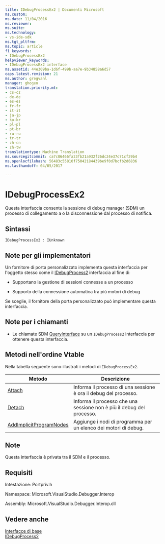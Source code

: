 ```yaml
---
title: IDebugProcessEx2 | Documenti Microsoft
ms.custom: 
ms.date: 11/04/2016
ms.reviewer: 
ms.suite: 
ms.technology:
- vs-ide-sdk
ms.tgt_pltfrm: 
ms.topic: article
f1_keywords:
- IDebugProcessEx2
helpviewer_keywords:
- IDebugProcessEx2 interface
ms.assetid: 44e309ba-1d6f-499b-aa7e-9b34858a6d57
caps.latest.revision: 21
ms.author: gregvanl
manager: ghogen
translation.priority.mt:
- cs-cz
- de-de
- es-es
- fr-fr
- it-it
- ja-jp
- ko-kr
- pl-pl
- pt-br
- ru-ru
- tr-tr
- zh-cn
- zh-tw
translationtype: Machine Translation
ms.sourcegitcommit: ca7c86466fa23fb21a932f26dc24e37c71cf29b4
ms.openlocfilehash: 56483c55810f75042184439be9f0d7bcfb2d6836
ms.lasthandoff: 04/05/2017

---
```

# <a name="idebugprocessex2"></a>IDebugProcessEx2
Questa interfaccia consente la sessione di debug manager (SDM) un processo di collegamento a o la disconnessione dal processo di notifica.  
  
## <a name="syntax"></a>Sintassi  
  
```  
IDebugProcessEx2 : IUnknown  
```  
  
## <a name="notes-for-implementers"></a>Note per gli implementatori  
 Un fornitore di porta personalizzato implementa questa interfaccia per l'oggetto stesso come il [IDebugProcess2](../../../extensibility/debugger/reference/idebugprocess2.md) interfaccia al fine di:  
  
-   Supportano la gestione di sessioni connesse a un processo  
  
-   Supporto della connessione automatica tra più motori di debug  
  
 Se sceglie, il fornitore della porta personalizzato può implementare questa interfaccia.  
  
## <a name="notes-for-callers"></a>Note per i chiamanti  
  
-   Le chiamate SDM [QueryInterface](/cpp/atl/queryinterface) su un `IDebugProcess2` interfaccia per ottenere questa interfaccia.  
  
## <a name="methods-in-vtable-order"></a>Metodi nell'ordine Vtable  
 Nella tabella seguente sono illustrati i metodi di `IDebugProcessEx2`.  
  
|Metodo|Descrizione|  
|------------|-----------------|  
|[Attach](../../../extensibility/debugger/reference/idebugprocessex2-attach.md)|Informa il processo di una sessione è ora il debug del processo.|  
|[Detach](../../../extensibility/debugger/reference/idebugprocessex2-detach.md)|Informa il processo che una sessione non è più il debug del processo.|  
|[AddImplicitProgramNodes](../../../extensibility/debugger/reference/idebugprocessex2-addimplicitprogramnodes.md)|Aggiunge i nodi di programma per un elenco dei motori di debug.|  
  
## <a name="remarks"></a>Note  
 Questa interfaccia è privata tra il SDM e il processo.  
  
## <a name="requirements"></a>Requisiti  
 Intestazione: Portpriv.h  
  
 Namespace: Microsoft.VisualStudio.Debugger.Interop  
  
 Assembly: Microsoft.VisualStudio.Debugger.Interop.dll  
  
## <a name="see-also"></a>Vedere anche  
 [Interfacce di base](../../../extensibility/debugger/reference/core-interfaces.md)   
 [IDebugProcess2](../../../extensibility/debugger/reference/idebugprocess2.md)

